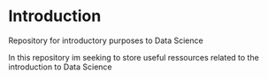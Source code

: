 # Introduction
Repository for introductory purposes to Data Science 

In this repository im seeking to store useful ressources related to the introduction to Data Science 
